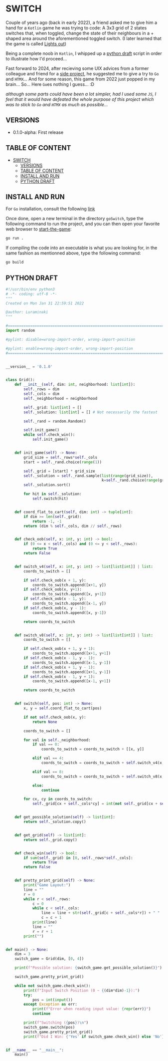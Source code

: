 # SWITCH

Couple of years ago (back in early 2022), a friend asked me to give him a hand for a `Kotlin` game he was trying to code: A 3x3 grid of 2 states switches that, when toggled, change the state of their neighbours in a + shaped area around the aforementioned toggled switch. (I later learned that the game is called [Lights out](https://en.wikipedia.org/wiki/Lights_Out_(game)))

Being a complete noob in `Kotlin`, I whipped up a [python draft](#python-draft) script in order to illustrate how I'd proceed...

Fast forward to 2024, after recieving some UIX advices from a former colleague and friend for a [side project](https://github.com/Luraminaki/pySET), he suggested me to give a try to `Go` and `HTMX`... And for some reason, this game from 2022 just popped in my brain... So... Here `Go`es nothing I guess... :D

_although some parts could have been a lot simpler, had I used some `JS`, I feel that it would have defeated the whole purpose of this project which was to stick to `Go` and `HTMX` as much as possible..._

## VERSIONS

- 0.1.0-alpha: First release

## TABLE OF CONTENT

<!-- TOC -->

- [SWITCH](#switch)
  - [VERSIONS](#versions)
  - [TABLE OF CONTENT](#table-of-content)
  - [INSTALL AND RUN](#install-and-run)
  - [PYTHON DRAFT](#python-draft)

<!-- /TOC -->

## INSTALL AND RUN

For `Go` installation, consult the following [link](https://go.dev/)

Once done, open a new terminal in the directory `goSwitch`, type the following command to run the project, and you can then open your favorite web browser to [start-the-game](http://localhost:10000):

```sh
go run .
```

If compiling the code into an executable is what you are looking for, in the same fashion as mentionned above, type the following command:

```sh
go build
```

## PYTHON DRAFT

```py
#!/usr/bin/env python3
# -*- coding: utf-8 -*-
"""
Created on Mon Jan 31 22:59:51 2022

@author: Luraminaki
"""

#===================================================================================================
import random

#pylint: disable=wrong-import-order, wrong-import-position

#pylint: enable=wrong-import-order, wrong-import-position
#===================================================================================================


__version__ = '0.1.0'


class Grid():
    def __init__(self, dim: int, neighborhood: list[int]):
        self._rows = dim
        self._cols = dim
        self._neighborhood = neighborhood

        self._grid: list[int] = []
        self._solution: list[int] = [] # Not necessarily the fastest

        self._rand = random.Random()

        self.init_game()
        while self.check_win():
            self.init_game()


    def init_game(self) -> None:
        grid_size = self._rows*self._cols
        start = self._rand.choice(range(1))

        self._grid = [start] * grid_size
        self._solution = self._rand.sample(list(range(grid_size)),
                                           k=self._rand.choice(range(grid_size)) + 1)
        self._solution.sort()

        for hit in self._solution:
            self.switch(hit)


    def coord_flat_to_cart(self, dim: int) -> tuple[int]:
        if dim >= len(self._grid):
            return -1, -1
        return (dim % self._cols, dim // self._rows)


    def check_oob(self, x: int, y: int) -> bool:
        if (0 <= x < self._cols) and (0 <= y < self._rows):
            return True
        return False


    def switch_v4(self, x: int, y: int) -> list[list[int]] | list:
        coords_to_switch = []

        if self.check_oob(x + 1, y):
            coords_to_switch.append([x+1, y])
        if self.check_oob(x, y+1):
            coords_to_switch.append([x, y+1])
        if self.check_oob(x - 1, y):
            coords_to_switch.append([x-1, y])
        if self.check_oob(x, y - 1):
            coords_to_switch.append([x, y-1])

        return coords_to_switch


    def switch_v8(self, x: int, y: int) -> list[list[int]] | list:
        coords_to_switch = []

        if self.check_oob(x + 1, y + 1):
            coords_to_switch.append([x+1, y+1])
        if self.check_oob(x - 1, y - 1):
            coords_to_switch.append([x-1, y-1])
        if self.check_oob(x + 1, y - 1):
            coords_to_switch.append([x+1, y-1])
        if self.check_oob(x - 1, y + 1):
            coords_to_switch.append([x-1, y+1])

        return coords_to_switch


    def switch(self, pos: int) -> None:
        x, y = self.coord_flat_to_cart(pos)

        if not self.check_oob(x, y):
            return None

        coords_to_switch = []

        for val in self._neighborhood:
            if val == 0:
                coords_to_switch = coords_to_switch + [[x, y]]

            elif val == 4:
                coords_to_switch = coords_to_switch + self.switch_v4(x, y)

            elif val == 8:
                coords_to_switch = coords_to_switch + self.switch_v8(x, y)

            else:
                continue

        for cx, cy in coords_to_switch:
            self._grid[cx + self._cols*cy] = int(not self._grid[cx + self._cols*cy])


    def get_possible_solution(self) -> list[int]:
        return self._solution.copy()


    def get_grid(self) -> list[int]:
        return self._grid.copy()


    def check_win(self) -> bool:
        if sum(self._grid) in [0, self._rows*self._cols]:
            return True
        return False


    def pretty_print_grid(self) -> None:
        print("Game Layout:")
        line = ""
        r = 0
        while r < self._rows:
            c = 0
            while c < self._cols:
                line = line + str(self._grid[c + self._cols*r]) + " "
                c = c + 1
            print(line)
            line = ""
            r = r + 1
        print("")


def main() -> None:
    dim = 3
    switch_game = Grid(dim, [0, 4])

    print(f"Possible solution: {switch_game.get_possible_solution()}")

    switch_game.pretty_print_grid()

    while not switch_game.check_win():
        print(f"Input Switch Position (0 ~ {(dim*dim)-1}):")
        try:
            pos = int(input())
        except Exception as err:
            print(f"Error when reading input value: {repr(err)}")
            continue

        print(f"Switching ({pos})\n")
        switch_game.switch(pos)
        switch_game.pretty_print_grid()
        print(f"Did I Win: {'Yes' if switch_game.check_win() else 'No'}")


if __name__ == "__main__":
    main()
```